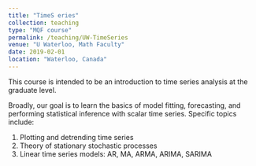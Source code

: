 ```yaml
---
title: "TimeS eries"
collection: teaching
type: "MQF course"
permalink: /teaching/UW-TimeSeries
venue: "U Waterloo, Math Faculty"
date: 2019-02-01
location: "Waterloo, Canada"
---
```


This course is intended to be an introduction to time series analysis at the graduate level.

Broadly, our goal is to learn the basics of model fitting, forecasting, and performing statistical inference with scalar time series. Specific topics include:

1. Plotting and detrending time series
2. Theory of stationary stochastic processes
3. Linear time series models: AR, MA, ARMA, ARIMA, SARIMA
